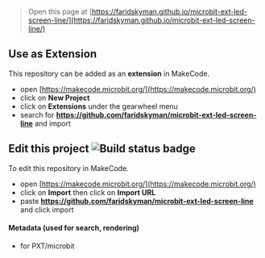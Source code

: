 
> Open this page at [https://faridskyman.github.io/microbit-ext-led-screen-line/](https://faridskyman.github.io/microbit-ext-led-screen-line/)

## Use as Extension

This repository can be added as an **extension** in MakeCode.

* open [https://makecode.microbit.org/](https://makecode.microbit.org/)
* click on **New Project**
* click on **Extensions** under the gearwheel menu
* search for **https://github.com/faridskyman/microbit-ext-led-screen-line** and import

## Edit this project ![Build status badge](https://github.com/faridskyman/microbit-ext-led-screen-line/workflows/MakeCode/badge.svg)

To edit this repository in MakeCode.

* open [https://makecode.microbit.org/](https://makecode.microbit.org/)
* click on **Import** then click on **Import URL**
* paste **https://github.com/faridskyman/microbit-ext-led-screen-line** and click import


#### Metadata (used for search, rendering)

* for PXT/microbit
<script src="https://makecode.com/gh-pages-embed.js"></script><script>makeCodeRender("{{ site.makecode.home_url }}", "{{ site.github.owner_name }}/{{ site.github.repository_name }}");</script>
